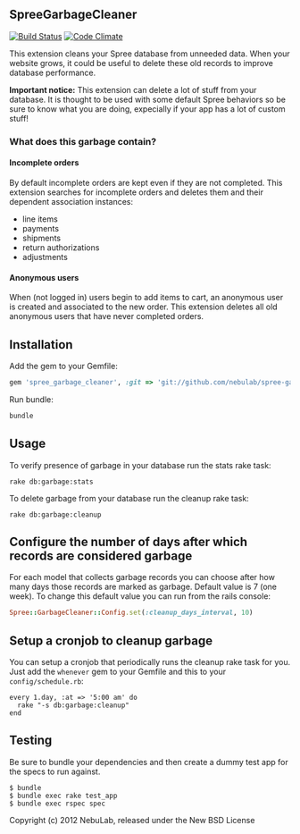 ## SpreeGarbageCleaner

[![Build Status](https://secure.travis-ci.org/nebulab/spree-garbage-cleaner.png?branch=master)](http://travis-ci.org/nebulab/spree-garbage-cleaner) 
[![Code Climate](https://codeclimate.com/badge.png)](https://codeclimate.com/github/nebulab/spree-garbage-cleaner)

This extension cleans your Spree database from unneeded data.
When your website grows, it could be useful to delete these old records to improve database performance.

**Important notice:** This extension can delete a lot of stuff from your database. It is thought to be used with some default Spree behaviors so be sure to know what you are doing, expecially if your app has a lot of custom stuff!

### What does this garbage contain?

#### Incomplete orders

By default incomplete orders are kept even if they are not completed.
This extension searches for incomplete orders and deletes them and their 
dependent association instances:

- line items
- payments
- shipments
- return authorizations
- adjustments

#### Anonymous users

When (not logged in) users begin to add items to cart, an anonymous user is
created and associated to the new order. This extension deletes all old
anonymous users that have never completed orders.

## Installation

Add the gem to your Gemfile:

```ruby
gem 'spree_garbage_cleaner', :git => 'git://github.com/nebulab/spree-garbage-cleaner.git'
```

Run bundle:

```bash
bundle
```

## Usage

To verify presence of garbage in your database run the stats rake task:

```
rake db:garbage:stats
```

To delete garbage from your database run the cleanup rake task:

```
rake db:garbage:cleanup
```

## Configure the number of days after which records are considered garbage

For each model that collects garbage records you can choose after how many days those records are marked as garbage. Default value is 7 (one week). 
To change this default value you can run from the rails console:

```ruby
Spree::GarbageCleaner::Config.set(:cleanup_days_interval, 10)
```

## Setup a cronjob to cleanup garbage

You can setup a cronjob that periodically runs the cleanup rake task for you. Just add the `whenever` gem to your Gemfile and this to your `config/schedule.rb`:

```
every 1.day, :at => '5:00 am' do
  rake "-s db:garbage:cleanup"
end
```

## Testing

Be sure to bundle your dependencies and then create a dummy test app for the specs to run against.

    $ bundle
    $ bundle exec rake test_app
    $ bundle exec rspec spec

Copyright (c) 2012 NebuLab, released under the New BSD License
